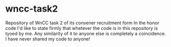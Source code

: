 # wncc-task2
Repository of WnCC task 2 of its convener recruitment form
In the honor code I'd like to state firmly that whetever the code is in this repository is tyoed by me. Any similarity of it to anyone else is completely a coincidence. I have never shared my code to anyone!
